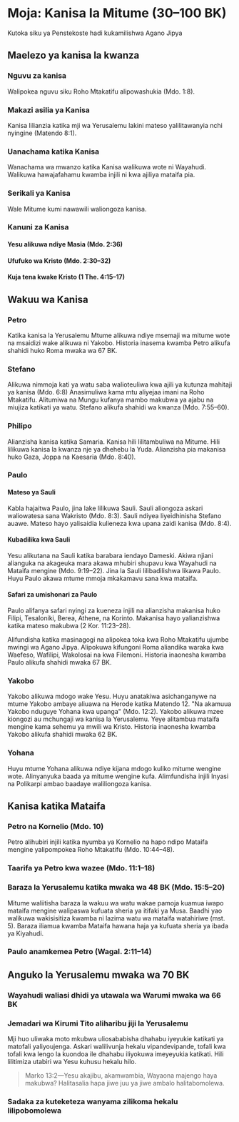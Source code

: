 # Moja: Kanisa la Mitume (30–100 BK)

Kutoka siku ya Penstekoste hadi kukamilishwa Agano Jipya

## Maelezo ya kanisa la kwanza

### Nguvu za kanisa

Walipokea nguvu siku Roho Mtakatifu alipowashukia (Mdo. 1:8).

### Makazi asilia ya Kanisa

Kanisa lilianzia katika mji wa Yerusalemu lakini mateso yalilitawanyia nchi nyingine (Matendo 8:1).

### Uanachama katika Kanisa

Wanachama wa mwanzo katika Kanisa walikuwa wote ni Wayahudi. Walikuwa hawajafahamu kwamba injili ni kwa ajiliya mataifa pia.

### Serikali ya Kanisa

Wale Mitume kumi nawawili waliongoza kanisa.

### Kanuni za Kanisa

#### Yesu alikuwa ndiye Masia (Mdo. 2:36)

#### Ufufuko wa Kristo (Mdo. 2:30–32)

#### Kuja tena kwake Kristo (1 The. 4:15–17)

## Wakuu wa Kanisa

### Petro

Katika kanisa la Yerusalemu Mtume alikuwa ndiye msemaji wa mitume wote na msaidizi wake alikuwa ni Yakobo. Historia inasema kwamba Petro alikufa shahidi huko Roma mwaka wa 67 BK.

### Stefano

Alikuwa nimmoja kati ya watu saba walioteuliwa kwa ajili ya kutunza mahitaji ya kanisa (Mdo. 6:8) Anasimuliwa kama mtu aliyejaa imani na Roho Mtakatifu. Alitumiwa na Mungu kufanya mambo makubwa ya ajabu na miujiza katikati ya watu. Stefano alikufa shahidi wa kwanza (Mdo. 7:55–60).

### Philipo

Alianzisha kanisa katika Samaria. Kanisa hili lilitambuliwa na Mitume. Hili lilikuwa kanisa la kwanza nje ya dhehebu la Yuda. Alianzisha pia makanisa huko Gaza, Joppa na Kaesaria (Mdo. 8:40).

### Paulo

#### Mateso ya Sauli

Kabla hajaitwa Paulo, jina lake lilikuwa Sauli. Sauli aliongoza askari waliowatesa sana Wakristo (Mdo. 8:3). Sauli ndiyea liyeidhinisha Stefano auawe. Mateso hayo yalisaidia kulieneza kwa upana zaidi kanisa (Mdo. 8:4).

#### Kubadilika kwa Sauli

Yesu alikutana na Sauli katika barabara iendayo Dameski. Akiwa njiani alianguka na akageuka mara akawa mhubiri shupavu kwa Wayahudi na Mataifa mengine (Mdo. 9:19–22). Jina la Sauli lilibadilishwa likawa Paulo. Huyu Paulo akawa mtume mmoja mkakamavu sana kwa mataifa.

#### Safari za umishonari za Paulo

Paulo alifanya safari nyingi za kueneza injili na alianzisha makanisa huko Filipi, Tesaloniki, Berea, Athene, na Korinto. Makanisa hayo yalianzishwa katika mateso makubwa (2 Kor. 11:23–28).

Alifundisha katika masinagogi na alipokea toka kwa Roho Mtakatifu ujumbe mwingi wa Agano Jipya. Alipokuwa kifungoni Roma aliandika waraka kwa Waefeso, Wafilipi, Wakolosai na kwa Filemoni. Historia inaonesha kwamba Paulo alikufa shahidi mwaka 67 BK.

### Yakobo

Yakobo alikuwa mdogo wake Yesu. Huyu anatakiwa asichanganywe na mtume Yakobo ambaye aliuawa na Herode katika Matendo 12. "Na akamuua Yakobo nduguye Yohana kwa upanga" (Mdo. 12:2). Yakobo alikuwa mzee kiongozi au mchungaji wa kanisa la Yerusalemu. Yeye alitambua mataifa mengine kama sehemu ya mwili wa Kristo. Historia inaonesha kwamba Yakobo alikufa shahidi mwaka 62 BK.

### Yohana

Huyu mtume Yohana alikuwa ndiye kijana mdogo kuliko mitume wengine wote. Alinyanyuka baada ya mitume wengine kufa. Alimfundisha injili Inyasi na Polikarpi ambao baadaye waliliongoza kanisa.

## Kanisa katika Mataifa

### Petro na Kornelio (Mdo. 10)

Petro alihubiri injili katika nyumba ya Kornelio na hapo ndipo Mataifa mengine yalipompokea Roho Mtakatifu (Mdo. 10:44–48).

### Taarifa ya Petro kwa wazee (Mdo. 11:1–18)

### Baraza la Yerusalemu katika mwaka wa 48 BK (Mdo. 15:5–20)

Mitume waliitisha baraza la wakuu wa watu wakae pamoja kuamua iwapo mataifa mengine walipaswa kufuata sheria ya itifaki ya Musa. Baadhi yao walikuwa wakisisitiza kwamba ni lazima watu wa mataifa watahiriwe (mst. 5). Baraza iliamua kwamba Mataifa hawana haja ya kufuata sheria ya ibada ya Kiyahudi.

### Paulo anamkemea Petro (Wagal. 2:11–14)

## Anguko la Yerusalemu mwaka wa 70 BK

### Wayahudi waliasi dhidi ya utawala wa Warumi mwaka wa 66 BK

### Jemadari wa Kirumi Tito aliharibu jiji la Yerusalemu

Mji huo uliwaka moto mkubwa uliosababisha dhahabu iyeyukie katikati ya matofali yaliyoujenga. Askari walilivunja hekalu vipandevipande, tofali kwa tofali kwa lengo la kuondoa ile dhahabu iliyokuwa imeyeyukia katikati. Hili lilitimiza utabiri wa Yesu kuhusu hekalu hilo.

> Marko 13:2&mdash;Yesu akajibu, akamwambia, Wayaona majengo haya makubwa? Halitasalia hapa jiwe juu ya jiwe ambalo halitabomolewa.

### Sadaka za kuteketeza wanyama zilikoma hekalu lilipobomolewa
